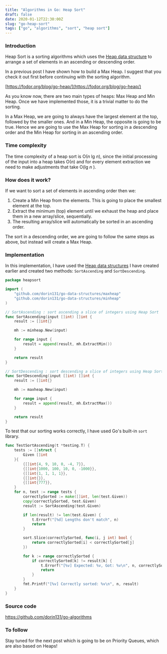 ```yaml
---
title: "Algorithms in Go: Heap Sort"
draft: false
date: 2020-01-12T22:30:00Z
slug: "go-heap-sort"
tags: ["go", "algorithms", "sort", "heap sort"]
---
```


### Introduction
Heap Sort is a sorting algorithms which uses the [Heap data structure](https://dev.to/dorin/data-structures-in-go-heap-191j) to arrange a set of elements in an ascending or descending order.

In a previous post I have shown how to build a Max Heap. I suggest that you check it out first before continuing with the sorting algorithm.

[https://fodor.org/blog/go-heap/](https://fodor.org/blog/go-heap/)

As you know now, there are two main types of heaps: Max Heap and Min Heap. Once we have implemented those, it is a trivial matter to do the sorting.

In a Max Heap, we are going to always have the largest element at the top, followed by the smaller ones. And in a Min Heap, the opposite is going to be true. Hence we are going to use the Max Heap for sorting in a descending order and the Min Heap for sorting in an ascending order.

### Time complexity
The time complexity of a heap sort is O(*n* lg *n*), since the initial processing of the input into a heap takes O(*n*) and for every element extraction we need to make adjustments that take O(lg *n* ).

### How does it work?
If we want to sort a set of elements in ascending order then we:
1. Create a Min Heap from the elements. This is going to place the smallest element at the top.
2. Extract the minimum (top) element until we exhaust the heap and place them in a new array/slice, sequentially.
3. The resulting array/slice will automatically be sorted in an ascending order.

The sort in a descending order, we are going to follow the same steps as above, but instead will create a Max Heap.

### Implementation
In this implementation, I have used the [Heap data structures](https://github.com/dorin131/go-data-structures) I have created earlier and created two methods: `SortAscending` and `SortDescending`.

```go
package heapsort

import (
	"github.com/dorin131/go-data-structures/maxheap"
	"github.com/dorin131/go-data-structures/minheap"
)

// SortAscending : sort ascending a slice of integers using Heap Sort
func SortAscending(input []int) []int {
	result := []int{}

	mh := minheap.New(input)

	for range input {
		result = append(result, mh.ExtractMin())
	}

	return result
}

// SortDescending : sort descending a slice of integers using Heap Sort
func SortDescending(input []int) []int {
	result := []int{}

	mh := maxheap.New(input)

	for range input {
		result = append(result, mh.ExtractMax())
	}

	return result
}

```

To test that our sorting works correctly, I have used Go's built-in `sort`  library.

```go
func TestSortAscending(t *testing.T) {
	tests := []struct {
		Given []int
	}{
		{[]int{4, 9, 10, 0, -4, 7}},
		{[]int{1000, 100, 10, 0, -1000}},
		{[]int{1, 1, 1, 1}},
		{[]int{}},
		{[]int{777}},
	}
	for n, test := range tests {
		correctlySorted := make([]int, len(test.Given))
		copy(correctlySorted, test.Given)
		result := SortAscending(test.Given)

		if len(result) != len(test.Given) {
			t.Errorf("[%d] Lengths don't match", n)
			return
		}

		sort.Slice(correctlySorted, func(i, j int) bool {
			return correctlySorted[i] < correctlySorted[j]
		})

		for k := range correctlySorted {
			if correctlySorted[k] != result[k] {
				t.Errorf("[%v] Expected: %v, Got: %v\n", n, correctlySorted, result)
				return
			}
		}
		fmt.Printf("[%v] Correctly sorted: %v\n", n, result)
	}
}
```

### Source code
https://github.com/dorin131/go-algorithms

### To follow
Stay tuned for the next post which is going to be on Priority Queues, which are also based on Heaps!
